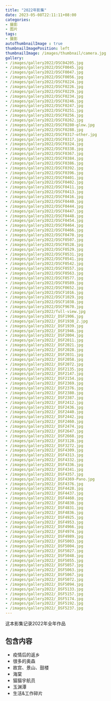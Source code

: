 ```yaml
---
title: "2022年影集"
date: 2023-05-08T22:11:11+08:00
categories:
- 摄影
- 图片
tags:
- 摄影
autoThumbnailImage : true
thumbnailImagePosition: left
thumbnailImage: /images/thumbnail/camera.jpg
gallery:
- /images/gallery2022/DSC04205.jpg
- /images/gallery2022/DSCF0045.jpg
- /images/gallery2022/DSCF0047.jpg
- /images/gallery2022/DSCF0056.jpg
- /images/gallery2022/DSCF0224.jpg
- /images/gallery2022/DSCF0226.jpg
- /images/gallery2022/DSCF0229.jpg
- /images/gallery2022/DSCF0234.jpg
- /images/gallery2022/DSCF0246.jpg
- /images/gallery2022/DSCF0247.jpg
- /images/gallery2022/DSCF0251.jpg
- /images/gallery2022/DSCF0256.jpg
- /images/gallery2022/DSCF0262.jpg
- /images/gallery2022/DSCF0280-glow.jpg
- /images/gallery2022/DSCF0288.jpg
- /images/gallery2022/DSCF0317-other.jpg
- /images/gallery2022/DSCF0317.jpg
- /images/gallery2022/DSCF0324.jpg
- /images/gallery2022/DSCF0338.jpg
- /images/gallery2022/DSCF0367.jpg
- /images/gallery2022/DSCF0384.jpg
- /images/gallery2022/DSCF0386.jpg
- /images/gallery2022/DSCF0392.jpg
- /images/gallery2022/DSCF0396.jpg
- /images/gallery2022/DSCF0401.jpg
- /images/gallery2022/DSCF0402.jpg
- /images/gallery2022/DSCF0411.jpg
- /images/gallery2022/DSCF0413.jpg
- /images/gallery2022/DSCF0416.jpg
- /images/gallery2022/DSCF0440.jpg
- /images/gallery2022/DSCF0444.jpg
- /images/gallery2022/DSCF0447.jpg
- /images/gallery2022/DSCF0448.jpg
- /images/gallery2022/DSCF0454.jpg
- /images/gallery2022/DSCF0464.jpg
- /images/gallery2022/DSCF0466.jpg
- /images/gallery2022/DSCF0470.jpg
- /images/gallery2022/DSCF0507.jpg
- /images/gallery2022/DSCF0528.jpg
- /images/gallery2022/DSCF0529.jpg
- /images/gallery2022/DSCF0531.jpg
- /images/gallery2022/DSCF0541.jpg
- /images/gallery2022/DSCF0542.jpg
- /images/gallery2022/DSCF0557.jpg
- /images/gallery2022/DSCF0563.jpg
- /images/gallery2022/DSCF0577.jpg
- /images/gallery2022/DSCF0589.jpg
- /images/gallery2022/DSCF0652.jpg
- /images/gallery2022/DSCF1016.jpg
- /images/gallery2022/DSCF1029.jpg
- /images/gallery2022/DSCF1038.jpg
- /images/gallery2022/DSCF9670.jpg
- /images/gallery2022/full-view.jpg
- /images/gallery2022/_DSF1906.jpg
- /images/gallery2022/_DSF1938_2.jpg
- /images/gallery2022/_DSF1939.jpg
- /images/gallery2022/_DSF1946.jpg
- /images/gallery2022/_DSF2004.jpg
- /images/gallery2022/_DSF2011.jpg
- /images/gallery2022/_DSF2021.jpg
- /images/gallery2022/_DSF2028.jpg
- /images/gallery2022/_DSF2031.jpg
- /images/gallery2022/_DSF2058.jpg
- /images/gallery2022/_DSF2072.jpg
- /images/gallery2022/_DSF2135.jpg
- /images/gallery2022/_DSF2147.jpg
- /images/gallery2022/_DSF2154.jpg
- /images/gallery2022/_DSF2369.jpg
- /images/gallery2022/_DSF2376.jpg
- /images/gallery2022/_DSF2380.jpg
- /images/gallery2022/_DSF2387.jpg
- /images/gallery2022/_DSF2412.jpg
- /images/gallery2022/_DSF2436.jpg
- /images/gallery2022/_DSF2440.jpg
- /images/gallery2022/_DSF2442.jpg
- /images/gallery2022/_DSF2460.jpg
- /images/gallery2022/_DSF2474.jpg
- /images/gallery2022/_DSF2647.jpg
- /images/gallery2022/_DSF2668.jpg
- /images/gallery2022/_DSF3128.jpg
- /images/gallery2022/_DSF3272.jpg
- /images/gallery2022/_DSF4309.jpg
- /images/gallery2022/_DSF4313.jpg
- /images/gallery2022/_DSF4332.jpg
- /images/gallery2022/_DSF4336.jpg
- /images/gallery2022/_DSF4341.jpg
- /images/gallery2022/_DSF4357.jpg
- /images/gallery2022/_DSF4369-Pano.jpg
- /images/gallery2022/_DSF4376.jpg
- /images/gallery2022/_DSF4428.jpg
- /images/gallery2022/_DSF4437.jpg
- /images/gallery2022/_DSF4460.jpg
- /images/gallery2022/_DSF4830.jpg
- /images/gallery2022/_DSF4831.jpg
- /images/gallery2022/_DSF4836.jpg
- /images/gallery2022/_DSF4925.jpg
- /images/gallery2022/_DSF4953.jpg
- /images/gallery2022/_DSF4966.jpg
- /images/gallery2022/_DSF4974.jpg
- /images/gallery2022/_DSF4989.jpg
- /images/gallery2022/_DSF5003.jpg
- /images/gallery2022/_DSF5004.jpg
- /images/gallery2022/_DSF5027.jpg
- /images/gallery2022/_DSF5048.jpg
- /images/gallery2022/_DSF5055.jpg
- /images/gallery2022/_DSF5057.jpg
- /images/gallery2022/_DSF5063.jpg
- /images/gallery2022/_DSF5067.jpg
- /images/gallery2022/_DSF5072.jpg
- /images/gallery2022/_DSF5094.jpg
- /images/gallery2022/_DSF5133.jpg
- /images/gallery2022/_DSF5157.jpg
- /images/gallery2022/_DSF5174.jpg
- /images/gallery2022/_DSF5192.jpg
- /images/gallery2022/_DSF5237.jpg
---
```

这本影集记录2022年全年作品
<!--more-->
## 包含内容
- 疫情后的返乡
- 很多的奥森
- 故宫、景山、鼓楼
- 海棠
- 猫猫宇航员
- 玉渊潭
- 生活&工作碎片